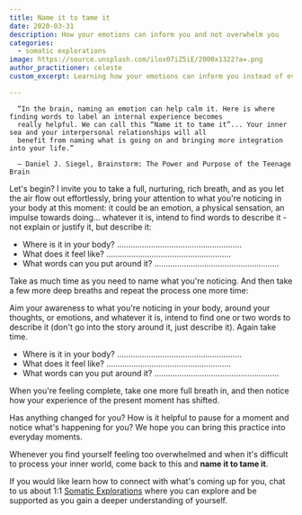 ```yaml
---
title: Name it to tame it
date: 2020-03-31
description: How your emotions can inform you and not overwhelm you
categories:
  - somatic explorations
image: https://source.unsplash.com/ilox07iZ5iE/2000x1322?a=.png
author_practitioner: celeste
custom_excerpt: Learning how your emotions can inform you instead of overwhelm you.

---
```


```quote
  “In the brain, naming an emotion can help calm it. Here is where finding words to label an internal experience becomes
  really helpful. We can call this “Name it to tame it”... Your inner sea and your interpersonal relationships will all
  benefit from naming what is going on and bringing more integration into your life.”

  ― Daniel J. Siegel, Brainstorm: The Power and Purpose of the Teenage Brain
```

Let's begin? I invite you to take a full, nurturing, rich breath, and as you let the air flow out effortlessly, bring
your attention to what you're noticing in your body at this moment: it could be an emotion, a physical sensation, an
impulse towards doing… whatever it is, intend to find words to describe it - not explain or justify it, but describe it: 

* Where is it in your body? ……………………………………………….
* What does it feel like? ……………………………………………….
* What words can you put around it? ……………………………………………….

Take as much time as you need to name what you're noticing. And then take a few more deep breaths and repeat the process
one more time:

Aim your awareness to what you're noticing in your body, around your thoughts, or emotions, and whatever it is, intend
to find one or two words to describe it (don't go into the story around it, just describe it). Again take time. 

* Where is it in your body? ……………………………………………….
* What does it feel like? ……………………………………………….
* What words can you put around it? ……………………………………………….

When you're feeling complete, take one more full breath in, and then notice how your experience of the present moment
has shifted.

Has anything changed for you? How is it helpful to pause for a moment and notice what's happening for you? We hope you
can bring this practice into everyday moments. 

Whenever you find yourself feeling too overwhelmed and when it's difficult to process your inner world, come back to
this and **name it to tame it**. 

If you would like learn how to connect with what's coming up for you, chat to us about 1:1 [Somatic Explorations](/modalities/somatic-explorations/)
where you can explore and be supported as you gain a deeper understanding of yourself. 
